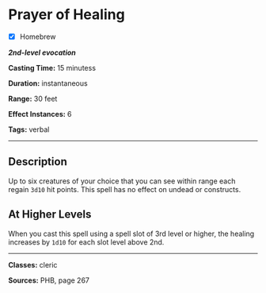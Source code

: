 # Prayer of Healing

- [x] Homebrew

***2nd-level evocation***

**Casting Time:** 15 minutess

**Duration:** instantaneous

**Range:** 30 feet

**Effect Instances:** 6

**Tags:** verbal

---

## Description
Up to six creatures of your choice that you can see within range each regain `3d10` hit points. This spell has no effect on undead or constructs.

## At Higher Levels
When you cast this spell using a spell slot of 3rd level or higher, the healing increases by `1d10` for each slot level above 2nd.

---

**Classes:** cleric

**Sources:** PHB, page 267
